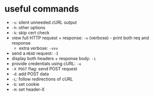 # useful commands
- `-s`: silent unneeded cURL output
- `-h`: other options
- `-k`: skip cert check
- view full HTTP request + response: `-v` (verbose) - print both req and response
	- extra verbose: `-vvv`
- send a `HEAD` request: `-I`
- display both headers + response body: `-i`
- provide credentials using cURL: `-u`
- `-X POST` flag: send POST request
- `-d`: add POST data
- `-L`: follow redirections of cURL
- `-b`: set cookie
- `-H`: set header-X